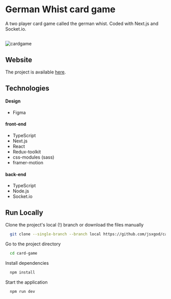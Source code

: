 
# German Whist card game

A two player card game called the german whist. Coded with Next.js and Socket.io.
##
![cardgame](https://user-images.githubusercontent.com/22659815/172262217-f362c687-9471-46b2-af33-2994fb96c281.png)

## Website
The project is available [here](https://germanwhist-ksdev.herokuapp.com).
## Technologies
#### Design
- Figma

#### front-end
- TypeScript
- Next.js
- React
- Redux-toolkit
- css-modules (sass)
- framer-motion

#### back-end

- TypeScript
- Node.js
- Socket.io


## Run Locally

Clone the project's local (!) branch or download the files manually

```bash
  git clone --single-branch --branch local https://github.com/jsxgod/card-game.git
```

Go to the project directory

```bash
  cd card-game
```

Install dependencies

```bash
  npm install
```

Start the application

```bash
  npm run dev
```

